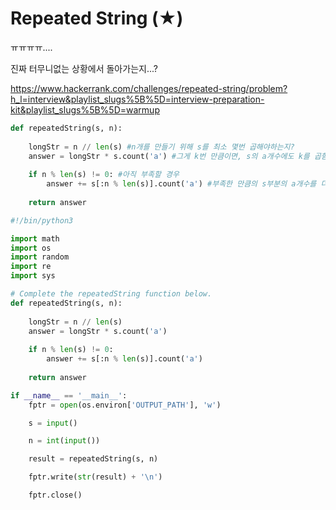 # Repeated String (★)



ㅠㅠㅠㅠ....

진짜 터무니없는 상황에서 돌아가는지...?

https://www.hackerrank.com/challenges/repeated-string/problem?h_l=interview&playlist_slugs%5B%5D=interview-preparation-kit&playlist_slugs%5B%5D=warmup



``` python
def repeatedString(s, n):
    
    longStr = n // len(s) #n개를 만들기 위해 s를 최소 몇번 곱해야하는지?
    answer = longStr * s.count('a') #그게 k번 만큼이면, s의 a개수에도 k를 곱함
    
    if n % len(s) != 0: #아직 부족할 경우
        answer += s[:n % len(s)].count('a') #부족한 만큼의 s부분의 a개수를 더함
        
    return answer
```



``` python
#!/bin/python3

import math
import os
import random
import re
import sys

# Complete the repeatedString function below.
def repeatedString(s, n):
    
    longStr = n // len(s)
    answer = longStr * s.count('a')
    
    if n % len(s) != 0:
        answer += s[:n % len(s)].count('a')
        
    return answer

if __name__ == '__main__':
    fptr = open(os.environ['OUTPUT_PATH'], 'w')

    s = input()

    n = int(input())

    result = repeatedString(s, n)

    fptr.write(str(result) + '\n')

    fptr.close()

```

